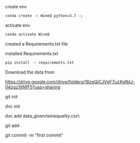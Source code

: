 create env
```bash
conda create -n WineQ python=3.7 -y
```

activate env
```bash
conda activate WineQ
```

created a Requirements.txt file

installed Requirements.txt
```bash
pip install -r requirements.txt
```

Download the data from

https://drive.google.com/drive/folders/18zqQiCJVgF7uzXgfbIJ-04zgz1ItNfF5?usp=sharing

git init

dvc init

dvc add data_given/winequality.csv\

git add .

git commit -m "first commit"


